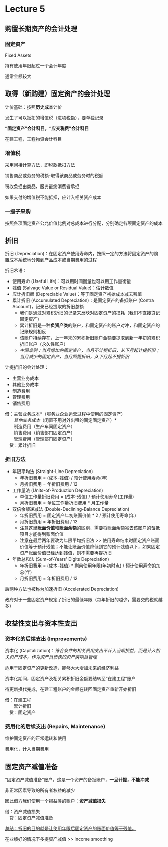 # Lecture 5

## 购置长期资产的会计处理

### 固定资产

Fixed Assets

持有使用年限超过一个会计年度

通常金额较大

## 取得（新购建）固定资产的会计处理

计价基础：按照**历史成本**计价

发生了可以抵扣的增值税（进项税额），要单独记录

**“固定资产”会计科目，“应交税费”会计科目**

在建工程，工程物资会计科目

### 增值税

采用间接计算方法，即税款抵扣方法

销售商品或劳务的税额-取得该商品或劳务时的税额

税收负担由商品、服务最终消费者承担

如果支付的增值税不能抵扣，应计入相关资产成本

### 一揽子采购

按照各项固定资产公允价值比例对总成本进行分配，分别确定各项固定资产的成本

## 折旧

折旧 (Depreciation)：在固定资产使用寿命内，按照一定的方法将固定资产的购置成本系统地分摊到产品成本或当期费用的过程

折旧术语：

- 使用寿命 (Useful Life)：可以用时间衡量也可以用工作量衡量
- 残值 (Salvage Value or Residual Value)：估计数值
- 应计折旧额 (Depreciable Value)：等于固定资产初始成本减去残值
- 累计折旧 (Accumulated Depreciation)：是固定资产的备抵账户 (Contra Account)，记录已经提取的折旧总额
  - 我们是通过对累积折旧的记录来反映对固定资产的损耗（我们不直接贷记固定资产）
  - 累计折旧是一种**负资产类**的账户，和固定资产的账户对冲，和固定资产的记账规则相反
  - 该账户持续存在，上一年末的累积折旧账户金额要提取到新一年初的累积折旧账户（永久性账户）
  - *中国准则：当月增加的固定资产，当月不计提折旧，从下月起计提折旧；当月减少的固定资产，当月照提折旧，从下月起不提折旧*

计提折旧的会计处理：

- 主营业务成本
- 其他业务成本
- 制造费用
- 管理费用
- 销售费用

借：主营业务成本*（服务业企业运营过程中使用的固定资产）*<br>&emsp;&emsp;其他业务成本*（闲置不用对外出租的固定固定资产）*<br>&emsp;&emsp;制造费用（生产车间固定资产）<br>&emsp;&emsp;销售费用（销售部门固定资产）<br>&emsp;&emsp;管理费用（管理部门固定资产）<br>&emsp;贷：累计折旧

### 折旧方法

- 年限平均法 (Straight-Line Depreciation)
  - 年折旧费用 = (成本-残值) / 预计使用寿命(年)
  - 月折旧费用 = 年折旧费用 / 12
- 工作量法 (Units-of-Production Depreciation)
  - 单位工作量折旧费用 = (成本-残值) / 预计使用寿命(工作量)
  - 月折旧费用 = 单位工作量折旧费用 \* 月工作量
- 双倍余额递减法 (Double-Declining-Balance Depreciation)
  - 年折旧费用 = 固定资产年初账面价值 \* 2 / 预计使用寿命(年)
  - 月折旧费用 = 年折旧费用 / 12
  - 注意这里**账面价值**和**账面余额**的区别，需要将账面余额减去该账户的备抵项目才能得到账面价值
  - 注意在最后两年要改为年限平均折旧法 >> 使用寿命结束时固定资产账面价值等于预计残值；不能让账面价值降低到它的预计残值以下，如果固定资产账面价值已经达到残值，则不需要再提折旧
- 年数总和法 (Sum-of-Years' Digits Depreciation)
  - 年折旧费用 = (成本-残值) \* 剩余使用年限(年初时点) / 预计使用寿命的加总(年)
  - 月折旧费用 = 年折旧费用 / 12

后两种方法也被称为加速折旧 (Accelerated Depreciation)

政府对于一些固定资产规定了折旧的最低年限（每年折旧的越少，需要交的税就越多）

## 收益性支出与资本性支出

### 资本化的后续支出 (Improvements)

资本化 (Capitalization)：*符合条件的相关费用支出不计入当期损益，而是计入相关资产成本，作为资产负债表的资产类项目管理*

适用于固定资产的更新改造，能够大大增加未来的经济利益

资本化期间，固定资产及相关累积折旧金额要结转至“在建工程”账户

待更新换代完成，在建工程账户的金额在转回固定资产重新开始折旧

借：在建工程<br>&emsp;&emsp;累计折旧<br>&emsp;贷：固定资产

### 费用化的后续支出 (Repairs, Maintenance)

维护固定资产的正常运转和使用

费用化，计入当期费用

## 固定资产减值准备

“固定资产减值准备”账户，这是一个资产的备抵账户，**一旦计提，不能冲减**

非正常因素导致的所有者权益的减少

因此借方我们使用一个损益类的账户：**资产减值损失**

借：资产减值损失<br>&emsp;贷：固定资产减值准备

<u>总结：折旧的目的就是让使用年限后固定资产的账面价值等于残值。</u>

在业绩好的情况下多提资产减值 >> Income smoothing
